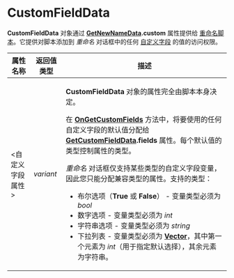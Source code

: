 # CustomFieldData

**CustomFieldData** 对象通过 **[GetNewNameData](getnewnamedata.zh.md).custom** 属性提供给 [重命名脚本](/Manual/scripting/rename_scripts/README.zh.md)。它提供对脚本添加到 *重命名* 对话框中的任何 [自定义字段](/Manual/scripting/rename_scripts/custom_fields_in_the_rename_dialog.zh.md) 的值的访问权限。

<table>
<thead><tr><th>
属性名称</th><th>
返回值类型</th><th>
描述
</th></tr></thead><tbody><tr><td>

\<自定义字段属性\></td><td>

*variant*</td><td>

**CustomFieldData** 对象的属性完全由脚本本身决定。

在 **[OnGetCustomFields](../scripting_events/ongetcustomfields.zh.md)** 方法中，将要使用的任何自定义字段的默认值分配给 **[GetCustomFieldData](getcustomfielddata.zh.md).fields** 属性。每个默认值的类型控制属性的类型。

*重命名* 对话框仅支持某些类型的自定义字段变量，因此您只能分配兼容类型的属性。支持的类型：

- 布尔选项（**True** 或 **False**） - 变量类型必须为 *bool*
- 数字选项 - 变量类型必须为 *int*
- 字符串选项 - 变量类型必须为 *string*
- 下拉列表 - 变量类型必须为 **[Vector](vector.zh.md)**，其中第一个元素为 *int*（用于指定默认选择），其余元素为字符串。
</td></tr></tbody>
</table>
